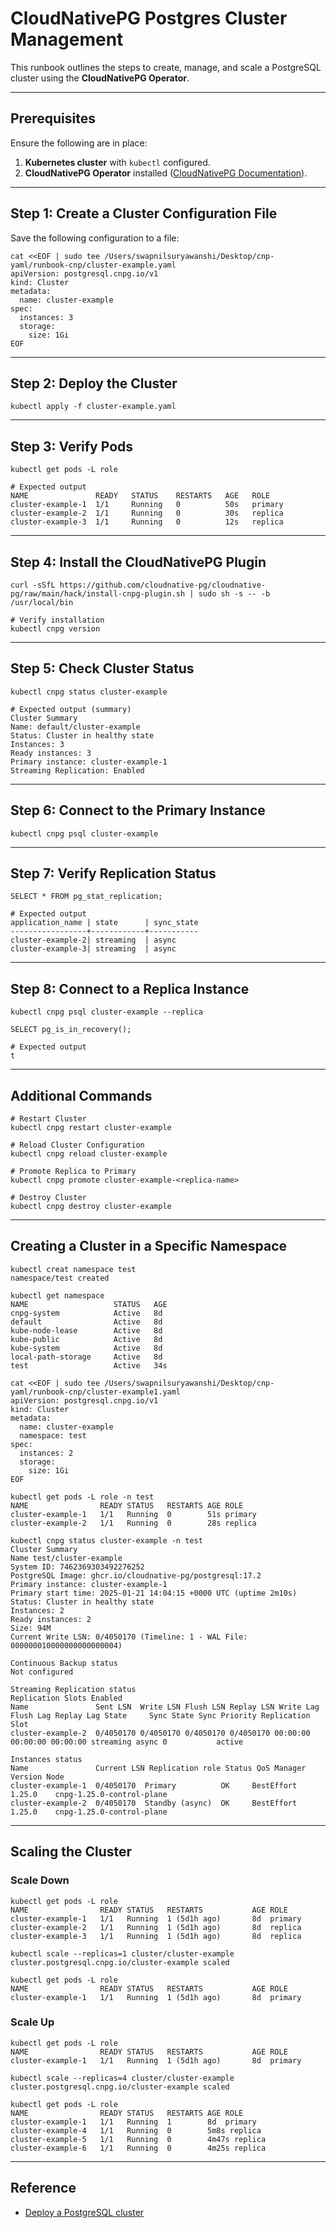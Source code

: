 # CloudNativePG Postgres Cluster Management

This runbook outlines the steps to create, manage, and scale a PostgreSQL cluster using the **CloudNativePG Operator**.

---

## Prerequisites

Ensure the following are in place:

1. **Kubernetes cluster** with `kubectl` configured.
2. **CloudNativePG Operator** installed ([CloudNativePG Documentation](https://cloudnative-pg.io/documentation/current/)).

---

## Step 1: Create a Cluster Configuration File

Save the following configuration to a file:

```
cat <<EOF | sudo tee /Users/swapnilsuryawanshi/Desktop/cnp-yaml/runbook-cnp/cluster-example.yaml
apiVersion: postgresql.cnpg.io/v1
kind: Cluster
metadata:
  name: cluster-example
spec:
  instances: 3
  storage:
    size: 1Gi
EOF
```

---

## Step 2: Deploy the Cluster

```
kubectl apply -f cluster-example.yaml
```

---

## Step 3: Verify Pods

```
kubectl get pods -L role

# Expected output
NAME               READY   STATUS    RESTARTS   AGE   ROLE
cluster-example-1  1/1     Running   0          50s   primary
cluster-example-2  1/1     Running   0          30s   replica
cluster-example-3  1/1     Running   0          12s   replica
```

---

## Step 4: Install the CloudNativePG Plugin

```
curl -sSfL https://github.com/cloudnative-pg/cloudnative-pg/raw/main/hack/install-cnpg-plugin.sh | sudo sh -s -- -b /usr/local/bin

# Verify installation
kubectl cnpg version
```

---

## Step 5: Check Cluster Status

```
kubectl cnpg status cluster-example

# Expected output (summary)
Cluster Summary
Name: default/cluster-example
Status: Cluster in healthy state
Instances: 3
Ready instances: 3
Primary instance: cluster-example-1
Streaming Replication: Enabled
```

---

## Step 6: Connect to the Primary Instance

```
kubectl cnpg psql cluster-example
```

---

## Step 7: Verify Replication Status

```
SELECT * FROM pg_stat_replication;

# Expected output
application_name | state      | sync_state
-----------------+------------+-----------
cluster-example-2| streaming  | async
cluster-example-3| streaming  | async
```

---

## Step 8: Connect to a Replica Instance

```
kubectl cnpg psql cluster-example --replica

SELECT pg_is_in_recovery();

# Expected output
t
```

---

## Additional Commands

```
# Restart Cluster
kubectl cnpg restart cluster-example

# Reload Cluster Configuration
kubectl cnpg reload cluster-example

# Promote Replica to Primary
kubectl cnpg promote cluster-example-<replica-name>

# Destroy Cluster
kubectl cnpg destroy cluster-example
```

---

## Creating a Cluster in a Specific Namespace

```
kubectl creat namespace test
namespace/test created
```
```
kubectl get namespace
NAME                   STATUS   AGE
cnpg-system            Active   8d
default                Active   8d
kube-node-lease        Active   8d
kube-public            Active   8d
kube-system            Active   8d
local-path-storage     Active   8d
test                   Active   34s
```

```
cat <<EOF | sudo tee /Users/swapnilsuryawanshi/Desktop/cnp-yaml/runbook-cnp/cluster-example1.yaml
apiVersion: postgresql.cnpg.io/v1
kind: Cluster
metadata:
  name: cluster-example
  namespace: test
spec:
  instances: 2
  storage:
    size: 1Gi
EOF
```

```
kubectl get pods -L role -n test
NAME                READY STATUS   RESTARTS AGE ROLE
cluster-example-1   1/1   Running  0        51s primary
cluster-example-2   1/1   Running  0        28s replica
```

```
kubectl cnpg status cluster-example -n test
Cluster Summary
Name test/cluster-example
System ID: 7462369303492276252
PostgreSQL Image: ghcr.io/cloudnative-pg/postgresql:17.2
Primary instance: cluster-example-1
Primary start time: 2025-01-21 14:04:15 +0000 UTC (uptime 2m10s)
Status: Cluster in healthy state
Instances: 2
Ready instances: 2
Size: 94M
Current Write LSN: 0/4050170 (Timeline: 1 - WAL File: 000000010000000000000004)

Continuous Backup status
Not configured

Streaming Replication status
Replication Slots Enabled
Name               Sent LSN  Write LSN Flush LSN Replay LSN Write Lag Flush Lag Replay Lag State     Sync State Sync Priority Replication Slot
cluster-example-2  0/4050170 0/4050170 0/4050170 0/4050170 00:00:00 00:00:00 00:00:00 streaming async 0           active

Instances status
Name               Current LSN Replication role Status QoS Manager Version Node
cluster-example-1  0/4050170  Primary          OK     BestEffort 1.25.0    cnpg-1.25.0-control-plane
cluster-example-2  0/4050170  Standby (async)  OK     BestEffort 1.25.0    cnpg-1.25.0-control-plane

```

---

## Scaling the Cluster

### Scale Down

```
kubectl get pods -L role
NAME                READY STATUS   RESTARTS           AGE ROLE
cluster-example-1   1/1   Running  1 (5d1h ago)       8d  primary
cluster-example-2   1/1   Running  1 (5d1h ago)       8d  replica
cluster-example-3   1/1   Running  1 (5d1h ago)       8d  replica

kubectl scale --replicas=1 cluster/cluster-example
cluster.postgresql.cnpg.io/cluster-example scaled

kubectl get pods -L role
NAME                READY STATUS   RESTARTS           AGE ROLE
cluster-example-1   1/1   Running  1 (5d1h ago)       8d  primary
```

### Scale Up

```
kubectl get pods -L role
NAME                READY STATUS   RESTARTS           AGE ROLE
cluster-example-1   1/1   Running  1 (5d1h ago)       8d  primary

kubectl scale --replicas=4 cluster/cluster-example
cluster.postgresql.cnpg.io/cluster-example scaled

kubectl get pods -L role
NAME                READY STATUS   RESTARTS AGE ROLE
cluster-example-1   1/1   Running  1        8d  primary
cluster-example-4   1/1   Running  0        5m8s replica
cluster-example-5   1/1   Running  0        4m47s replica
cluster-example-6   1/1   Running  0        4m25s replica
```

---

## Reference

- [Deploy a PostgreSQL cluster](https://cloudnative-pg.io/documentation/current/quickstart/#part-3-deploy-a-postgresql-cluster)
